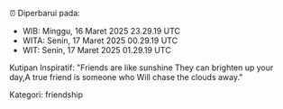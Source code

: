 ⏰ Diperbarui pada:
- WIB: Minggu, 16 Maret 2025 23.29.19 UTC
- WITA: Senin, 17 Maret 2025 00.29.19 UTC
- WIT: Senin, 17 Maret 2025 01.29.19 UTC

Kutipan Inspiratif:
"Friends are like sunshine They can brighten up your day,A true friend is someone who Will chase the clouds away."


Kategori: friendship

